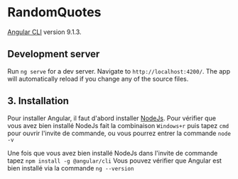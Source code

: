 # RandomQuotes
[Angular CLI](https://github.com/angular/angular-cli) version 9.1.3.
## Development server
Run `ng serve` for a dev server. Navigate to `http://localhost:4200/`. The app will automatically reload if you change any of the source files.


## 3. Installation

Pour installer Angular, il faut d'abord installer [NodeJs](https://nodejs.org/fr/).
Pour vérifier que vous avez bien installé NodeJs fait la combinaison `Windows+r` puis tapez `cmd` pour ouvrir l'invite de commande, ou vous pourrez entrer la commande `node -v`

Une fois que vous avez bien installé NodeJs dans l'invite de commande tapez `npm install -g @angular/cli`
Vous pouvez vérifier que Angular est bien installé via la commande `ng --version`
